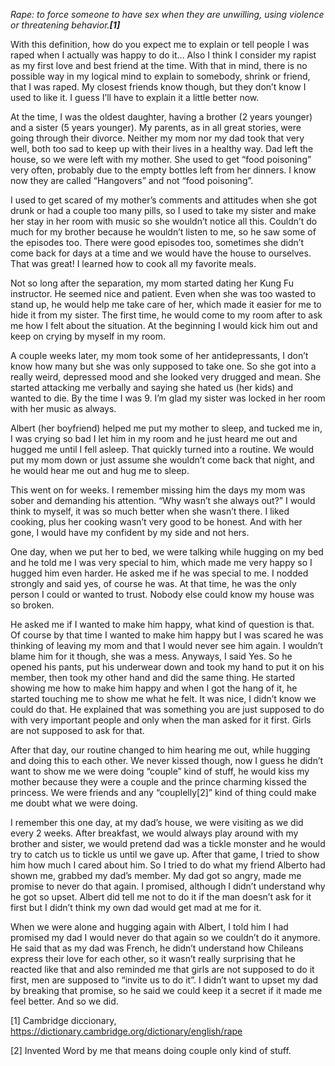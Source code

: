  

*Rape: to force someone to have sex when they are unwilling, using violence or threatening behavior.****\[1\]***

With this definition, how do you expect me to explain or tell people I was raped when I actually was happy to do it… Also I think I consider my rapist as my first love and best friend at the time. With that in mind, there is no possible way in my logical mind to explain to somebody, shrink or friend, that I was raped. My closest friends know though, but they don’t know I used to like it. I guess I’ll have to explain it a little better now.

At the time, I was the oldest daughter, having a brother (2 years younger) and a sister (5 years younger). My parents, as in all great stories, were going through their divorce. Neither my mom nor my dad took that very well, both too sad to keep up with their lives in a healthy way. Dad left the house, so we were left with my mother. She used to get “food poisoning” very often, probably due to the empty bottles left from her dinners. I know now they are called “Hangovers” and not “food poisoning”.

I used to get scared of my mother’s comments and attitudes when she got drunk or had a couple too many pills, so I used to take my sister and make her stay in her room with music so she wouldn’t notice all this. Couldn’t do much for my brother because he wouldn’t listen to me, so he saw some of the episodes too. There were good episodes too, sometimes she didn’t come back for days at a time and we would have the house to ourselves. That was great! I learned how to cook all my favorite meals.

Not so long after the separation, my mom started dating her Kung Fu instructor. He seemed nice and patient. Even when she was too wasted to stand up, he would help me take care of her, which made it easier for me to hide it from my sister. The first time, he would come to my room after to ask me how I felt about the situation. At the beginning I would kick him out and keep on crying by myself in my room.

A couple weeks later, my mom took some of her antidepressants, I don’t know how many but she was only supposed to take one. So she got into a really weird, depressed mood and she looked very drugged and mean. She started attacking me verbally and saying she hated us (her kids) and wanted to die. By the time I was 9. I’m glad my sister was locked in her room with her music as always.

Albert (her boyfriend) helped me put my mother to sleep, and tucked me in, I was crying so bad I let him in my room and he just heard me out and hugged me until I fell asleep. That quickly turned into a routine. We would put my mom down or just assume she wouldn’t come back that night, and he would hear me out and hug me to sleep.

This went on for weeks. I remember missing him the days my mom was sober and demanding his attention. “Why wasn’t she always out?” I would think to myself, it was so much better when she wasn’t there. I liked cooking, plus her cooking wasn’t very good to be honest. And with her gone, I would have my confident by my side and not hers.

One day, when we put her to bed, we were talking while hugging on my bed and he told me I was very special to him, which made me very happy so I hugged him even harder. He asked me if he was special to me. I nodded strongly and said yes, of course he was. At that time, he was the only person I could or wanted to trust. Nobody else could know my house was so broken.

He asked me if I wanted to make him happy, what kind of question is that. Of course by that time I wanted to make him happy but I was scared he was thinking of leaving my mom and that I would never see him again. I wouldn’t blame him for it though, she was a mess. Anyways, I said Yes. So he opened his pants, put his underwear down and took my hand to put it on his member, then took my other hand and did the same thing. He started showing me how to make him happy and when I got the hang of it, he started touching me to show me what he felt. It was nice, I didn’t know we could do that. He explained that was something you are just supposed to do with very important people and only when the man asked for it first. Girls are not supposed to ask for that.

After that day, our routine changed to him hearing me out, while hugging and doing this to each other. We never kissed though, now I guess he didn’t want to show me we were doing “couple” kind of stuff, he would kiss my mother because they were a couple and the prince charming kissed the princess. We were friends and any “couplelly\[2\]” kind of thing could make me doubt what we were doing.

I remember this one day, at my dad’s house, we were visiting as we did every 2 weeks. After breakfast, we would always play around with my brother and sister, we would pretend dad was a tickle monster and he would try to catch us to tickle us until we gave up. After that game, I tried to show him how much I cared about him. So I tried to do what my friend Alberto had shown me, grabbed my dad’s member. My dad got so angry, made me promise to never do that again. I promised, although I didn’t understand why he got so upset. Albert did tell me not to do it if the man doesn’t ask for it first but I didn’t think my own dad would get mad at me for it.

When we were alone and hugging again with Albert, I told him I had promised my dad I would never do that again so we couldn’t do it anymore. He said that as my dad was French, he didn’t understand how Chileans express their love for each other, so it wasn’t really surprising that he reacted like that and also reminded me that girls are not supposed to do it first, men are supposed to “invite us to do it”. I didn’t want to upset my dad by breaking that promise, so he said we could keep it a secret if it made me feel better. And so we did.

\[1\] Cambridge diccionary, https://dictionary.cambridge.org/dictionary/english/rape

\[2\] Invented Word by me that means doing couple only kind of stuff.